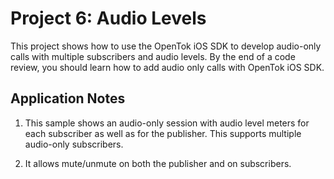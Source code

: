 Project 6: Audio Levels
=======================

This project shows how to use the OpenTok iOS SDK to develop audio-only calls
with multiple subscribers and audio levels. By the end of a code review, you
should learn how to add audio only calls with OpenTok iOS SDK.

Application Notes
-----------------

1. This sample shows an audio-only session with audio level meters for each
   subscriber as well as for the publisher. This supports multiple audio-only
   subscribers.

2. It allows mute/unmute on both the publisher and on subscribers.